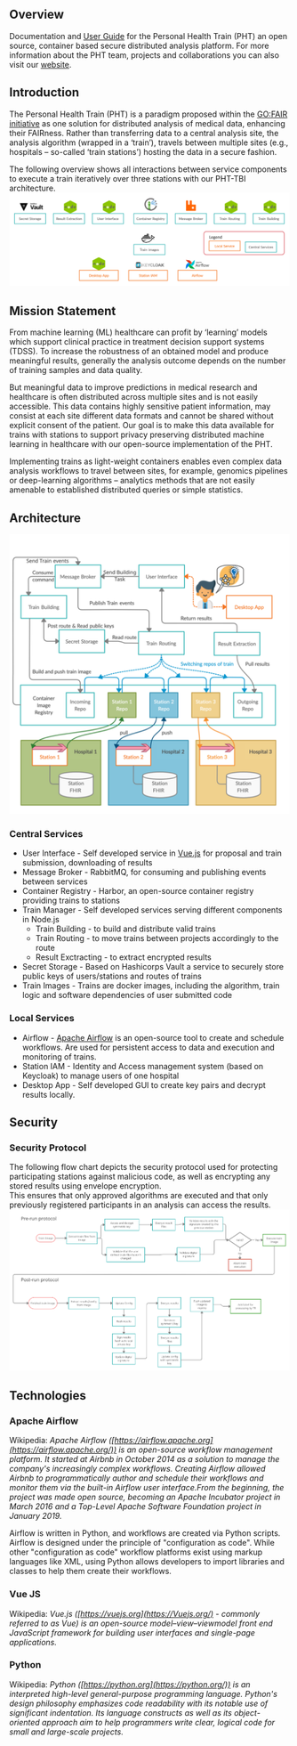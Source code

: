 ## Overview
Documentation and [User Guide](user_guide/user_interface.md) for the Personal Health Train (PHT) an open source, container based secure distributed analysis platform.
For more information about the PHT team, projects and collaborations you can also visit our [website](https://personalhealthtrain.de/).

## Introduction
The Personal Health Train (PHT) is a paradigm proposed within the [GO:FAIR initiative](https://www.go-fair.org/implementation-networks/overview/personal-health-train/) as one solution for distributed
analysis of medical data, enhancing their FAIRness. Rather than transferring data to a central analysis site, the
analysis algorithm (wrapped in a ‘train’), travels between multiple sites (e.g., hospitals – so-called ‘train stations’)
hosting the data in a secure fashion.

The following overview shows all interactions between service components to execute a train iteratively over three stations
with our PHT-TBI architecture.
[![Overview](./images/process_images/pht_services.png)](./images/process_images/pht_services.png)

## Mission Statement
From machine learning (ML) healthcare can profit by ‘learning’ models which support clinical practice in treatment decision
support systems (TDSS). To increase the robustness of an obtained model and produce meaningful results, generally the
analysis outcome depends on the number of training samples and data quality.

But meaningful data to improve predictions in medical research and healthcare is often distributed across multiple sites
and is not easily accessible. This data contains highly sensitive patient information, may consist at each site different
data formats and cannot be shared without explicit consent of the patient. Our goal is to make this data available for trains
with stations to support privacy preserving distributed machine learning in healthcare with our open-source implementation of the PHT.

Implementing trains as light-weight containers enables even complex data analysis workflows to travel between sites, for
example, genomics pipelines or deep-learning algorithms – analytics methods that are not easily amenable to established
distributed queries or simple statistics.

## Architecture
[![Architecture](./images/process_images/execution_short.png)](./images/process_images/execution_short.png)

### Central Services
* User Interface - Self developed service in [Vue.js](https://vuejs.org/guide/introduction.html) for proposal and train submission, downloading of results
* Message Broker - RabbitMQ, for consuming and publishing events between services
* Container Registry - Harbor, an open-source container registry providing trains to stations
* Train Manager - Self developed services serving different components in Node.js
  * Train Building - to build and distribute valid trains
  * Train Routing - to move trains between projects accordingly to the route
  * Result Exctracting - to extract encrypted results
* Secret Storage - Based on Hashicorps Vault a service to securely store public keys of users/stations and routes of trains
* Train Images - Trains are docker images, including the algorithm, train logic and software dependencies of user submitted code

### Local Services

[comment]: <> (* Station UI - Self developed service, only from local network accessible to trigger train execution and resource monitoring.)
* Airflow - [Apache Airflow](https://airflow.apache.org/) is an open-source tool to create and schedule workflows. Are used for persistent access to data and execution and monitoring of trains.
* Station IAM - Identity and Access management system (based on Keycloak) to manage users of one hospital
* Desktop App - Self developed GUI to create key pairs and decrypt results locally.
## Security


### Security Protocol
The following flow chart depicts the security protocol used for protecting participating stations against malicious code,
as well as encrypting any stored results using envelope encryption.   
This ensures that only approved algorithms 
are executed and that only previously registered participants in an analysis can access the results. 
[![Security Protocol](./images/process_images/security_protocol.png)](./images/process_images/security_protocol.png)

## Technologies
### Apache Airflow
Wikipedia: *Apache Airflow ([https://airflow.apache.org](https://airflow.apache.org/)) is an open-source workflow management
platform. It started at Airbnb in October 2014 as a solution to manage the company's increasingly complex workflows.
Creating Airflow allowed Airbnb to programmatically author and
schedule their workflows and monitor them via the built-in Airflow user interface.From the beginning, the project was made
open source, becoming an Apache Incubator project in March 2016 and a Top-Level Apache Software Foundation project in January 2019.*

Airflow is written in Python, and workflows are created via Python scripts. Airflow is designed under the principle of
"configuration as code". While other "configuration as code" workflow platforms exist using markup languages like XML,
using Python allows developers to import libraries and classes to help them create their workflows.

### Vue JS
Wikipedia: *Vue.js ([https://vuejs.org](https://Vuejs.org/) - commonly referred to as Vue) is an open-source model–view–viewmodel
front end JavaScript framework for building user interfaces and single-page applications.*

### Python
Wikipedia: *Python ([https://python.org](https://python.org/)) is an interpreted high-level general-purpose programming language. Python's design philosophy emphasizes
code readability with its notable use of significant indentation. Its language constructs as well as its object-oriented
approach aim to help programmers write clear, logical code for small and large-scale projects.*
